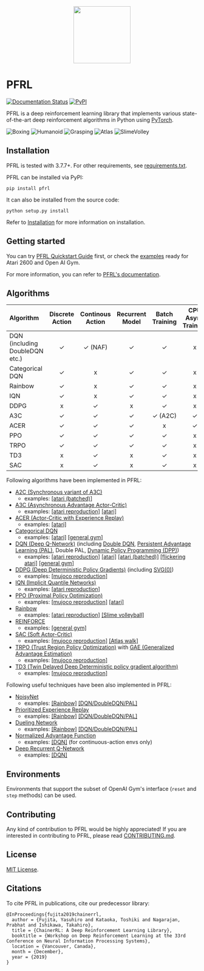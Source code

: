 <div align="center"><img src="https://raw.githubusercontent.com/pfnet/pfrl/master/assets/PFRL.png" height=150/></div>

# PFRL
[![Documentation Status](https://readthedocs.org/projects/pfrl/badge/?version=latest)](http://pfrl.readthedocs.io/en/latest/?badge=latest)
[![PyPI](https://img.shields.io/pypi/v/pfrl.svg)](https://pypi.python.org/pypi/pfrl)

PFRL is a deep reinforcement learning library that implements various state-of-the-art deep reinforcement algorithms in Python using [PyTorch](https://github.com/pytorch/pytorch).

![Boxing](assets/boxing.gif)
![Humanoid](assets/humanoid.gif)
![Grasping](assets/grasping.gif)
![Atlas](examples/atlas/assets/atlas.gif)
![SlimeVolley](examples/slimevolley/assets/slimevolley.gif)

## Installation

PFRL is tested with 3.7.7+. For other requirements, see [requirements.txt](requirements.txt).

PFRL can be installed via PyPI:
```
pip install pfrl
```

It can also be installed from the source code:
```
python setup.py install
```

Refer to [Installation](http://pfrl.readthedocs.io/en/latest/install.html) for more information on installation. 

## Getting started

You can try [PFRL Quickstart Guide](examples/quickstart/quickstart.ipynb) first, or check the [examples](examples) ready for Atari 2600 and Open AI Gym.

For more information, you can refer to [PFRL's documentation](http://pfrl.readthedocs.io/en/latest/index.html).

## Algorithms

| Algorithm | Discrete Action | Continous Action | Recurrent Model | Batch Training | CPU Async Training |
|:----------|:---------------:|:----------------:|:---------------:|:--------------:|:------------------:|
| DQN (including DoubleDQN etc.) | ✓ | ✓ (NAF) | ✓ | ✓ | x |
| Categorical DQN | ✓ | x | ✓ | ✓ | x |
| Rainbow | ✓ | x | ✓ | ✓ | x |
| IQN | ✓ | x | ✓ | ✓ | x |
| DDPG | x | ✓ | x | ✓ | x |
| A3C  | ✓ | ✓ | ✓ | ✓ (A2C) | ✓ |
| ACER | ✓ | ✓ | ✓ | x | ✓ |
| PPO  | ✓ | ✓ | ✓ | ✓ | x |
| TRPO | ✓ | ✓ | ✓ | ✓ | x |
| TD3 | x | ✓ | x | ✓ | x |
| SAC | x | ✓ | x | ✓ | x |

Following algorithms have been implemented in PFRL:
- [A2C (Synchronous variant of A3C)](https://openai.com/blog/baselines-acktr-a2c/)
  - examples: [[atari (batched)]](examples/atari/train_a2c_ale.py)
- [A3C (Asynchronous Advantage Actor-Critic)](https://arxiv.org/abs/1602.01783)
  - examples: [[atari reproduction]](examples/atari/reproduction/a3c) [[atari]](examples/atari/train_a3c_ale.py)
- [ACER (Actor-Critic with Experience Replay)](https://arxiv.org/abs/1611.01224)
  - examples: [[atari]](examples/atari/train_acer_ale.py)
- [Categorical DQN](https://arxiv.org/abs/1707.06887)
  - examples: [[atari]](examples/atari/train_categorical_dqn_ale.py) [[general gym]](examples/gym/train_categorical_dqn_gym.py)
- [DQN (Deep Q-Network)](https://storage.googleapis.com/deepmind-media/dqn/DQNNaturePaper.pdf) (including [Double DQN](https://arxiv.org/abs/1509.06461), [Persistent Advantage Learning (PAL)](https://arxiv.org/abs/1512.04860), Double PAL, [Dynamic Policy Programming (DPP)](http://www.jmlr.org/papers/volume13/azar12a/azar12a.pdf))
  - examples: [[atari reproduction]](examples/atari/reproduction/dqn) [[atari]](examples/atari/train_dqn_ale.py) [[atari (batched)]](examples/atari/train_dqn_batch_ale.py) [[flickering atari]](examples/atari/train_drqn_ale.py) [[general gym]](examples/gym/train_dqn_gym.py)
- [DDPG (Deep Deterministic Policy Gradients)](https://arxiv.org/abs/1509.02971) (including [SVG(0)](https://arxiv.org/abs/1510.09142))
  - examples: [[mujoco reproduction]](examples/mujoco/reproduction/ddpg)
- [IQN (Implicit Quantile Networks)](https://arxiv.org/abs/1806.06923)
  - examples: [[atari reproduction]](examples/atari/reproduction/iqn)
- [PPO (Proximal Policy Optimization)](https://arxiv.org/abs/1707.06347)
  - examples: [[mujoco reproduction]](examples/mujoco/reproduction/ppo) [[atari]](examples/atari/train_ppo_ale.py)
- [Rainbow](https://arxiv.org/abs/1710.02298)
  - examples: [[atari reproduction]](examples/atari/reproduction/rainbow) [[Slime volleyball]](examples/slimevolley/)
- [REINFORCE](http://www-anw.cs.umass.edu/~barto/courses/cs687/williams92simple.pdf)
  - examples: [[general gym]](examples/gym/train_reinforce_gym.py)
- [SAC (Soft Actor-Critic)](https://arxiv.org/abs/1812.05905)
  - examples: [[mujoco reproduction]](examples/mujoco/reproduction/soft_actor_critic) [[Atlas walk]](examples/atlas/)
- [TRPO (Trust Region Policy Optimization)](https://arxiv.org/abs/1502.05477) with [GAE (Generalized Advantage Estimation)](https://arxiv.org/abs/1506.02438)
  - examples: [[mujoco reproduction]](examples/mujoco/reproduction/trpo)
- [TD3 (Twin Delayed Deep Deterministic policy gradient algorithm)](https://arxiv.org/abs/1802.09477)
  - examples: [[mujoco reproduction]](examples/mujoco/reproduction/td3)

Following useful techniques have been also implemented in PFRL:
- [NoisyNet](https://arxiv.org/abs/1706.10295)
  - examples: [[Rainbow]](examples/atari/reproduction/rainbow) [[DQN/DoubleDQN/PAL]](examples/atari/train_dqn_ale.py)
- [Prioritized Experience Replay](https://arxiv.org/abs/1511.05952)
  - examples: [[Rainbow]](examples/atari/reproduction/rainbow) [[DQN/DoubleDQN/PAL]](examples/atari/train_dqn_ale.py)
- [Dueling Network](https://arxiv.org/abs/1511.06581)
  - examples: [[Rainbow]](examples/atari/reproduction/rainbow) [[DQN/DoubleDQN/PAL]](examples/atari/train_dqn_ale.py)
- [Normalized Advantage Function](https://arxiv.org/abs/1603.00748)
  - examples: [[DQN]](examples/gym/train_dqn_gym.py) (for continuous-action envs only)
- [Deep Recurrent Q-Network](https://arxiv.org/abs/1507.06527)
  - examples: [[DQN]](examples/atari/train_drqn_ale.py)


## Environments

Environments that support the subset of OpenAI Gym's interface (`reset` and `step` methods) can be used.

## Contributing

Any kind of contribution to PFRL would be highly appreciated! If you are interested in contributing to PFRL, please read [CONTRIBUTING.md](CONTRIBUTING.md).

## License

[MIT License](LICENSE).

## Citations

To cite PFRL in publications, cite our predecessor library:

```
@InProceedings{fujita2019chainerrl,
  author = {Fujita, Yasuhiro and Kataoka, Toshiki and Nagarajan, Prabhat and Ishikawa, Takahiro},
  title = {ChainerRL: A Deep Reinforcement Learning Library},
  booktitle = {Workshop on Deep Reinforcement Learning at the 33rd Conference on Neural Information Processing Systems},
  location = {Vancouver, Canada},
  month = {December},
  year = {2019}
}
```
